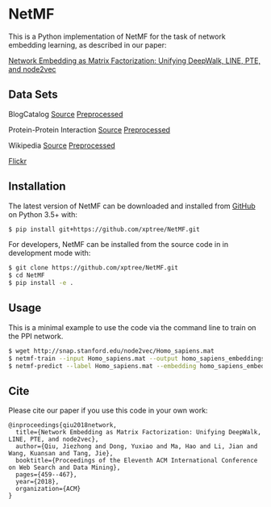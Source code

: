 # NetMF

This is a Python implementation of NetMF for the task of network embedding learning, as described in our paper:
 
[Network Embedding as Matrix Factorization: Unifying DeepWalk, LINE, PTE, and node2vec](https://arxiv.org/abs/1710.02971)

## Data Sets


BlogCatalog [Source](http://socialcomputing.asu.edu/datasets/BlogCatalog3) [Preprocessed](http://leitang.net/code/social-dimension/data/blogcatalog.mat)

Protein-Protein Interaction [Source](http://thebiogrid.org/download.php) [Preprocessed](http://snap.stanford.edu/node2vec/Homo_sapiens.mat)

Wikipedia [Source](http://www.mattmahoney.net/dc/textdata) [Preprocessed](http://snap.stanford.edu/node2vec/POS.mat)

[Flickr](http://leitang.net/code/social-dimension/data/flickr.mat)

## Installation

The latest version of NetMF can be downloaded and installed from
[GitHub](https://github.com/xptree/NetMF) on Python 3.5+ with:

```bash
$ pip install git+https://github.com/xptree/NetMF.git
```

For developers, NetMF can be installed from the source code in
in development mode with:

```bash
$ git clone https://github.com/xptree/NetMF.git
$ cd NetMF
$ pip install -e .
```

## Usage

This is a minimal example to use the code via the command line to train on the PPI network.

```bash
$ wget http://snap.stanford.edu/node2vec/Homo_sapiens.mat
$ netmf-train --input Homo_sapiens.mat --output homo_sapiens_embeddings.txt
$ netmf-predict --label Homo_sapiens.mat --embedding homo_sapiens_embeddings.txt.npy --seed 5
```

## Cite

Please cite our paper if you use this code in your own work:

```
@inproceedings{qiu2018network,
  title={Network Embedding as Matrix Factorization: Unifying DeepWalk, LINE, PTE, and node2vec},
  author={Qiu, Jiezhong and Dong, Yuxiao and Ma, Hao and Li, Jian and Wang, Kuansan and Tang, Jie},
  booktitle={Proceedings of the Eleventh ACM International Conference on Web Search and Data Mining},
  pages={459--467},
  year={2018},
  organization={ACM}
}
```
